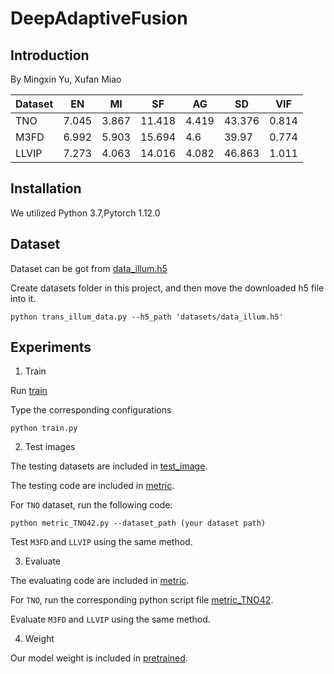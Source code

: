 # DeepAdaptiveFusion

## Introduction

By Mingxin Yu, Xufan Miao



| Dataset | EN | MI | SF | AG | SD | VIF |
|---------|---------|---------|---------|---------|---------|---------|
|  TNO  | 7.045   | 3.867   | 11.418   | 4.419   | 43.376   | 0.814   |
|  M3FD  | 6.992   | 5.903 | 15.694 | 4.6 | 39.97 | 0.774 |
|  LLVIP | 7.273 | 4.063 | 14.016 | 4.082 | 46.863 | 1.011 |


## Installation
We utilized Python 3.7,Pytorch 1.12.0  


## Dataset

Dataset can be got from [data_illum.h5](https://github.com/linklist2/PIAFusion_pytorch)

Create datasets folder in this project, and then move the downloaded h5 file into it.

`python trans_illum_data.py --h5_path 'datasets/data_illum.h5'`

## Experiments
1. Train

Run [train](https://github.com/ISCLab-Bistu/DeepAdaptiveFusion/blob/main/train.py)

Type the corresponding configurations

`python train.py`

2. Test images

The testing datasets are included in [test_image](https://github.com/ISCLab-Bistu/DeepAdaptiveFusion/tree/main/test_image).

The testing code are included in [metric](https://github.com/ISCLab-Bistu/DeepAdaptiveFusion/tree/main/metric).

For `TNO` dataset, run the following code:

`python metric_TNO42.py --dataset_path (your dataset path)`

Test `M3FD` and `LLVIP` using the same method.

3. Evaluate

The evaluating code are included in [metric](https://github.com/ISCLab-Bistu/DeepAdaptiveFusion/tree/main/metric).

For `TNO`, run the corresponding python script file [metric_TNO42](https://github.com/ISCLab-Bistu/DeepAdaptiveFusion/blob/main/metric/metric_TNO42.py).

Evaluate `M3FD` and `LLVIP` using the same method.

4. Weight

Our model weight is included in [pretrained](E:\task\fusion\DAF\pretrained).


